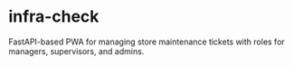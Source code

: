 # infra-check
FastAPI-based PWA for managing store maintenance tickets with roles for managers, supervisors, and admins.
